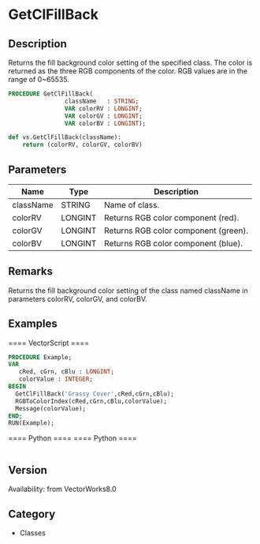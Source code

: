 # GetClFillBack

## Description
Returns the fill background color setting of the specified class. The color is returned as the three RGB components of the color. RGB values are in the range of 0~65535.

```pascal
PROCEDURE GetClFillBack(
				className   : STRING;
				VAR colorRV : LONGINT;
				VAR colorGV : LONGINT;
				VAR colorBV : LONGINT);
```

```python
def vs.GetClFillBack(className):
    return (colorRV, colorGV, colorBV)
```

## Parameters
|Name|Type|Description|
|---|---|---|
|className|STRING|Name of class.|
|colorRV|LONGINT|Returns RGB color component (red).|
|colorGV|LONGINT|Returns RGB color component (green).|
|colorBV|LONGINT|Returns RGB color component (blue).|

## Remarks
Returns the fill background color setting of the class named className in parameters colorRV, colorGV, and colorBV.

## Examples
==== VectorScript ====
```pascal
PROCEDURE Example;
VAR
   cRed, cGrn, cBlu : LONGINT;
   colorValue : INTEGER;
BEGIN
  GetClFillBack('Grassy Cover',cRed,cGrn,cBlu);
  RGBToColorIndex(cRed,cGrn,cBlu,colorValue);
  Message(colorValue);
END;
RUN(Example);
```
==== Python ====
==== Python ====
```python

```

## Version
Availability: from VectorWorks8.0

## Category
* Classes

